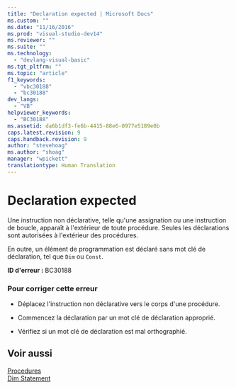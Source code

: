 ```yaml
---
title: "Declaration expected | Microsoft Docs"
ms.custom: ""
ms.date: "11/16/2016"
ms.prod: "visual-studio-dev14"
ms.reviewer: ""
ms.suite: ""
ms.technology: 
  - "devlang-visual-basic"
ms.tgt_pltfrm: ""
ms.topic: "article"
f1_keywords: 
  - "vbc30188"
  - "bc30188"
dev_langs: 
  - "VB"
helpviewer_keywords: 
  - "BC30188"
ms.assetid: da6b1df3-fe6b-4415-88e6-0977e5189e0b
caps.latest.revision: 9
caps.handback.revision: 9
author: "stevehoag"
ms.author: "shoag"
manager: "wpickett"
translationtype: Human Translation
---
```

# Declaration expected
Une instruction non déclarative, telle qu'une assignation ou une instruction de boucle, apparaît à l'extérieur de toute procédure.  Seules les déclarations sont autorisées à l'extérieur des procédures.  
  
 En outre, un élément de programmation est déclaré sans mot clé de déclaration, tel que `Dim` ou `Const`.  
  
 **ID d'erreur :** BC30188  
  
### Pour corriger cette erreur  
  
-   Déplacez l'instruction non déclarative vers le corps d'une procédure.  
  
-   Commencez la déclaration par un mot clé de déclaration approprié.  
  
-   Vérifiez si un mot clé de déclaration est mal orthographié.  
  
## Voir aussi  
 [Procedures](../../../visual-basic/programming-guide/language-features/procedures/index.md)   
 [Dim Statement](../../../visual-basic/language-reference/statements/dim-statement.md)